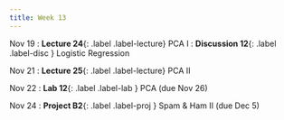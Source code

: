 ```yaml
---
title: Week 13
---
```



Nov 19
: **Lecture 24**{: .label .label-lecture} PCA I
: **Discussion 12**{: .label .label-disc } Logistic Regression

Nov 21
: **Lecture 25**{: .label .label-lecture} PCA II


Nov 22
: **Lab 12**{: .label .label-lab }  PCA (due Nov 26)

Nov 24
: **Project B2**{: .label .label-proj } Spam & Ham II (due Dec 5)